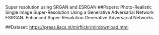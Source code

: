 Super resolution using SRGAN and ESRGAN
##Papers:
    Photo-Realistic Single Image Super-Resolution Using a Generative Adversarial Network
    ESRGAN: Enhanced Super-Resolution Generative Adversarial Networks

##Dataset:
    https://press.liacs.nl/mirflickr/mirdownload.html
    